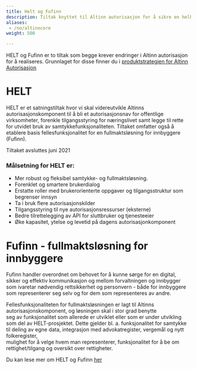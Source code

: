 ```yaml
---
title: Helt og Fufinn
description: Tiltak knyttet til Altinn autorisasjon for å sikre en helhetlig tilgangsstyrings og fullmkatsløsning for innbygger og næringsdrivende
aliases:
 - /no/altinncore
weight: 500

---
```

HELT og Fufinn er to tiltak som begge krever endringer i Altinn autorisasjon for å realiseres. 
Grunnlaget for disse finner du i [produktstrategien for Altinn Autorisasjon](../helt/produktstrategi_autorisasjon)


# HELT

HELT er et satningstiltak hvor vi skal videreutvikle Altinns autorisasjonskomponent til å bli et autorisasjonsnav for offentlige virksomheter, 
forenkle tilgangsstyring for næringslivet samt legge til rette for utvidet bruk av samtykkefunksjonaliteten. 
Tiltaket omfatter også å etablere basis fellesfunksjonalitet for en fullmaktsløsning for innbyggere (Fufinn). 

Tiltaket avsluttes juni 2021

### Målsetning for HELT er: ​
- Mer robust og fleksibel samtykke- og fullmaktsløsning.​
- Forenklet og smartere brukerdialog​
- Erstatte roller med brukerorienterte oppgaver og tilgangsstruktur som begrenser innsyn​
- Ta i bruk flere autorisasjonskilder​
- Tilgangsstyring til nye autorisasjonsressurser (eksterne)​
- Bedre tilrettelegging av API for sluttbruker og tjenesteeier​
- Øke kapasitet, ytelse og levetid på dagens autorisasjonkomponent​

# Fufinn - fullmaktsløsning for innbyggere
Fufinn handler overordnet om behovet for å kunne sørge for en digital, sikker og effektiv kommunikasjon og mellom forvaltningen og innbygger som ivaretar 
nødvendig rettsikkerhet og personvern - både for innbyggere som representerer seg selv og for dem som representeres av andre.

Fellesfunksjonaliteten   for   fullmaktsløsningen   er   lagt   til   Altinns   autorisasjonskomponent,   og løsningen  skal  i  stor  grad  benytte  
seg  av  funksjonalitet  som  allerede  er  utviklet  eller  som  er  under utvikling som del av HELT-prosjektet. 
Dette gjelder bl. a. funksjonalitet for samtykke til deling av egne  data,  integrasjon  med advokatregister, vergemål og nytt  folkeregister,  
mulighet  for  å  velge  hvem  man  representerer, funksjonalitet for å be om rettighet/tilgang og oversikt over rettigheter.

Du kan lese mer om HELT og Fufinn [her](https://digdir-digitalisering.atlassian.net/wiki/spaces/HTIAI/overview?homepageId=5218270)
